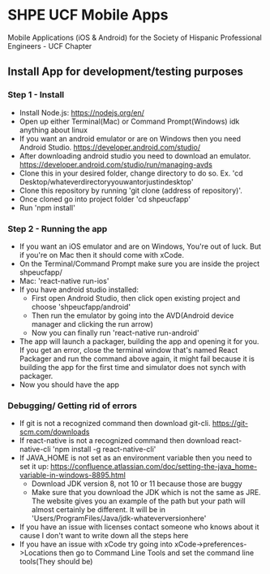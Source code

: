 # SHPE UCF Mobile Apps
Mobile Applications (iOS & Android) for the Society of Hispanic Professional Engineers - UCF Chapter

## Install App for development/testing purposes

### Step 1 - Install
* Install Node.js: https://nodejs.org/en/
* Open up either Terminal(Mac) or Command Prompt(Windows) idk anything about linux
* If you want an android emulator or are on Windows then you need Android Studio. https://developer.android.com/studio/
* After downloading android studio you need to download an emulator. https://developer.android.com/studio/run/managing-avds
* Clone this in your desired folder, change directory to do so. Ex. 'cd Desktop/whateverdirectoryyouwantorjustindesktop'
* Clone this repository by running 'git clone (address of repository)'. 
* Once cloned go into project folder 'cd shpeucfapp'
* Run 'npm install'


### Step 2 - Running the app
* If you want an iOS emulator and are on Windows, You're out of luck. But if you're on Mac then it should come with xCode.
* On the Terminal/Command Prompt make sure you are inside the project shpeucfapp/
* Mac: 'react-native run-ios'
* If you have android studio installed: 
  * First open Android Studio, then click open existing project and choose 'shpeucfapp/android'
  * Then run the emulator by going into the AVD(Android device manager and clicking the run arrow)
  * Now you can finally run 'react-native run-android'
* The app will launch a packager, building the app and opening it for you. If you get an error, close the terminal window that's named React Packager and run the command above again, it might fail because it is building the app for the first time and simulator does not synch with packager. 
* Now you should have the app

### Debugging/ Getting rid of errors
* If git is not a recognized command then download git-cli. https://git-scm.com/downloads
* If react-native is not a recognized command then download react-native-cli 'npm install -g react-native-cli'
* If JAVA_HOME is not set as an environment variable then you need to set it up: https://confluence.atlassian.com/doc/setting-the-java_home-variable-in-windows-8895.html   
  * Download JDK version 8, not 10 or 11 because those are buggy
  * Make sure that you download the JDK which is not the same as JRE. The website gives you an example of the path but your path will almost certainly be different. It will be in 'Users/ProgramFiles/Java/jdk-whateverversionhere'
* If you have an issue with licenses contact someone who knows about it cause I don't want to write down all the steps here
* If you have an issue with xCode try going into xCode->preferences->Locations then go to Command Line Tools and set the command line tools(They should be)
